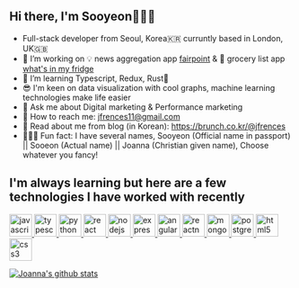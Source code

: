 ## Hi there, I'm Sooyeon🙋🏻‍♀️
- Full-stack developer from Seoul, Korea🇰🇷  curruntly based in London, UK🇬🇧
- 🔭 I’m working on 💡 news aggregation app <a href="https://fairpointnews.com/">fairpoint</a> & 🍎 grocery list app <a href="https://github.com/JoannaKang/whats-in-my-fridge">what's in my fridge</a>
- 🌱 I’m learning Typescript, Redux, Rust🦀
- 😎 I'm keen on data visualization with cool graphs, machine learning technologies make life easier
- 💬 Ask me about Digital marketing & Performance marketing
- 💌 How to reach me: jfrences11@gmail.com
- 📄 Read about me from blog (in Korean): https://brunch.co.kr/@jfrences
- 💁🏻‍♀️ Fun fact: I have several names, Sooyeon (Official name in passport) || Sooeon (Actual name) || Joanna (Christian given name), Choose whatever you fancy!

## I'm always learning but here are a few technologies I have worked with recently
<p align="left"> 
   <a href="https://developer.mozilla.org/en-US/docs/Web/JavaScript" target="_blank"> <img src="https://devicons.github.io/devicon/devicon.git/icons/javascript/javascript-original.svg" alt="javascript" width="40" height="40"/> </a> 
   <a href="https://icongr.am/devicon/typescript-original.svg?size=128&color=currentColor" target="_blank"> <img src="https://icongr.am/devicon/typescript-original.svg?size=128&color=currentColor" alt="typescript" width="40" height="40"/> </a> 
   <a href="https://icongr.am/devicon/python-original.svg?size=128&color=currentColor" target="_blank"> <img src="https://icongr.am/devicon/python-original.svg?size=128&color=currentColor" alt="python" width="40" height="40"/> </a> 
  <a href="https://reactjs.org/" target="_blank"> <img src="https://devicons.github.io/devicon/devicon.git/icons/react/react-original-wordmark.svg" alt="react" width="40" height="40"/> </a> 
    <a href="https://nodejs.org" target="_blank"> <img src="https://devicons.github.io/devicon/devicon.git/icons/nodejs/nodejs-original-wordmark.svg" alt="nodejs" width="40" height="40"/> </a> 
    <a href="https://expressjs.com" target="_blank"> <img src="https://devicons.github.io/devicon/devicon.git/icons/express/express-original-wordmark.svg" alt="express" width="40" height="40"/> </a> 
  <a href="https://angular.io" target="_blank"> <img src="https://devicons.github.io/devicon/devicon.git/icons/angularjs/angularjs-original.svg" alt="angularjs" width="40" height="40"/> </a> 
    <a href="https://reactnative.dev/" target="_blank"> <img src="https://reactnative.dev/img/header_logo.svg" alt="reactnative" width="40" height="40"/> </a> 
  <a href="https://www.mongodb.com/" target="_blank"> <img src="https://devicons.github.io/devicon/devicon.git/icons/mongodb/mongodb-original-wordmark.svg" alt="mongodb" width="40" height="40"/> </a> 
  <a href="https://www.postgresql.org" target="_blank"> <img src="https://devicons.github.io/devicon/devicon.git/icons/postgresql/postgresql-original-wordmark.svg" alt="postgresql" width="40" height="40"/> </a>  
     <a href="https://www.w3.org/html/" target="_blank"> <img src="https://devicons.github.io/devicon/devicon.git/icons/html5/html5-original-wordmark.svg" alt="html5" width="40" height="40"/> </a> 
  <a href="https://www.w3schools.com/css/" target="_blank"> <img src="https://devicons.github.io/devicon/devicon.git/icons/css3/css3-original-wordmark.svg" alt="css3" width="40" height="40"/> </a> 
</p>

[![Joanna's github stats](https://github-readme-stats.vercel.app/api?username=JoannaKang)](https://github.com/JoannaKang/github-readme-stats)
